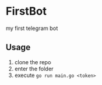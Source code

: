 # FirstBot

my first telegram bot

## Usage

1. clone the repo
2. enter the folder
3. execute `go run main.go <token>`

